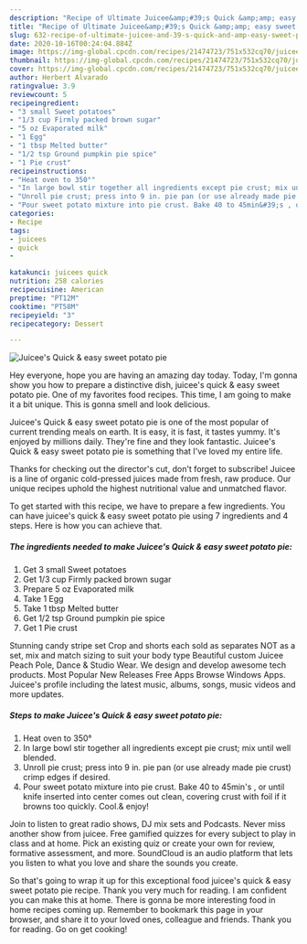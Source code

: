 ```yaml
---
description: "Recipe of Ultimate Juicee&amp;#39;s Quick &amp;amp; easy sweet potato pie"
title: "Recipe of Ultimate Juicee&amp;#39;s Quick &amp;amp; easy sweet potato pie"
slug: 632-recipe-of-ultimate-juicee-and-39-s-quick-and-amp-easy-sweet-potato-pie
date: 2020-10-16T00:24:04.884Z
image: https://img-global.cpcdn.com/recipes/21474723/751x532cq70/juicees-quick-easy-sweet-potato-pie-recipe-main-photo.jpg
thumbnail: https://img-global.cpcdn.com/recipes/21474723/751x532cq70/juicees-quick-easy-sweet-potato-pie-recipe-main-photo.jpg
cover: https://img-global.cpcdn.com/recipes/21474723/751x532cq70/juicees-quick-easy-sweet-potato-pie-recipe-main-photo.jpg
author: Herbert Alvarado
ratingvalue: 3.9
reviewcount: 5
recipeingredient:
- "3 small Sweet potatoes"
- "1/3 cup Firmly packed brown sugar"
- "5 oz Evaporated milk"
- "1 Egg"
- "1 tbsp Melted butter"
- "1/2 tsp Ground pumpkin pie spice"
- "1 Pie crust"
recipeinstructions:
- "Heat oven to 350°"
- "In large bowl stir together all ingredients except pie crust; mix until well blended."
- "Unroll pie crust; press into 9 in. pie pan (or use already made pie crust) crimp edges if desired."
- "Pour sweet potato mixture into pie crust. Bake 40 to 45min&#39;s , or until knife inserted into center comes out clean, covering crust with foil if it browns too quickly. Cool.&amp; enjoy!"
categories:
- Recipe
tags:
- juicees
- quick
- 

katakunci: juicees quick  
nutrition: 258 calories
recipecuisine: American
preptime: "PT12M"
cooktime: "PT58M"
recipeyield: "3"
recipecategory: Dessert

---
```



![Juicee&#39;s Quick &amp; easy sweet potato pie](https://img-global.cpcdn.com/recipes/21474723/751x532cq70/juicees-quick-easy-sweet-potato-pie-recipe-main-photo.jpg)

Hey everyone, hope you are having an amazing day today. Today, I'm gonna show you how to prepare a distinctive dish, juicee&#39;s quick &amp; easy sweet potato pie. One of my favorites food recipes. This time, I am going to make it a bit unique. This is gonna smell and look delicious.

Juicee&#39;s Quick &amp; easy sweet potato pie is one of the most popular of current trending meals on earth. It is easy, it is fast, it tastes yummy. It's enjoyed by millions daily. They're fine and they look fantastic. Juicee&#39;s Quick &amp; easy sweet potato pie is something that I've loved my entire life.

Thanks for checking out the director&#39;s cut, don&#39;t forget to subscribe! Juicee is a line of organic cold-pressed juices made from fresh, raw produce. Our unique recipes uphold the highest nutritional value and unmatched flavor.


To get started with this recipe, we have to prepare a few ingredients. You can have juicee&#39;s quick &amp; easy sweet potato pie using 7 ingredients and 4 steps. Here is how you can achieve that.

<!--inarticleads1-->

##### The ingredients needed to make Juicee&#39;s Quick &amp; easy sweet potato pie:

1. Get 3 small Sweet potatoes
1. Get 1/3 cup Firmly packed brown sugar
1. Prepare 5 oz Evaporated milk
1. Take 1 Egg
1. Take 1 tbsp Melted butter
1. Get 1/2 tsp Ground pumpkin pie spice
1. Get 1 Pie crust


Stunning candy stripe set Crop and shorts each sold as separates NOT as a set, mix and match sizing to suit your body type Beautiful custom Juicee Peach Pole, Dance &amp; Studio Wear. We design and develop awesome tech products. Most Popular New Releases Free Apps Browse Windows Apps. Juicee&#39;s profile including the latest music, albums, songs, music videos and more updates. 

<!--inarticleads2-->

##### Steps to make Juicee&#39;s Quick &amp; easy sweet potato pie:

1. Heat oven to 350°
1. In large bowl stir together all ingredients except pie crust; mix until well blended.
1. Unroll pie crust; press into 9 in. pie pan (or use already made pie crust) crimp edges if desired.
1. Pour sweet potato mixture into pie crust. Bake 40 to 45min&#39;s , or until knife inserted into center comes out clean, covering crust with foil if it browns too quickly. Cool.&amp; enjoy!


Join to listen to great radio shows, DJ mix sets and Podcasts. Never miss another show from juicee. Free gamified quizzes for every subject to play in class and at home. Pick an existing quiz or create your own for review, formative assessment, and more. SoundCloud is an audio platform that lets you listen to what you love and share the sounds you create. 

So that's going to wrap it up for this exceptional food juicee&#39;s quick &amp; easy sweet potato pie recipe. Thank you very much for reading. I am confident you can make this at home. There is gonna be more interesting food in home recipes coming up. Remember to bookmark this page in your browser, and share it to your loved ones, colleague and friends. Thank you for reading. Go on get cooking!
